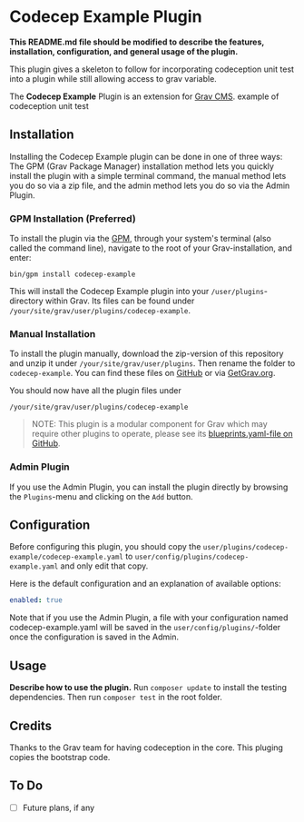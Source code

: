 # Codecep Example Plugin

**This README.md file should be modified to describe the features, installation, configuration, and general usage of the plugin.**

This plugin gives a skeleton to follow for incorporating codeception unit
test into a plugin while still allowing access to grav variable.

The **Codecep Example** Plugin is an extension for [Grav CMS](http://github.com/getgrav/grav). example of codeception unit test

## Installation

Installing the Codecep Example plugin can be done in one of three ways: The GPM (Grav Package Manager) installation method lets you quickly install the plugin with a simple terminal command, the manual method lets you do so via a zip file, and the admin method lets you do so via the Admin Plugin.

### GPM Installation (Preferred)

To install the plugin via the [GPM](http://learn.getgrav.org/advanced/grav-gpm), through your system's terminal (also called the command line), navigate to the root of your Grav-installation, and enter:

    bin/gpm install codecep-example

This will install the Codecep Example plugin into your `/user/plugins`-directory within Grav. Its files can be found under `/your/site/grav/user/plugins/codecep-example`.

### Manual Installation

To install the plugin manually, download the zip-version of this repository and unzip it under `/your/site/grav/user/plugins`. Then rename the folder to `codecep-example`. You can find these files on [GitHub](https://github.com//grav-plugin-codecep-example) or via [GetGrav.org](http://getgrav.org/downloads/plugins#extras).

You should now have all the plugin files under

    /your/site/grav/user/plugins/codecep-example
	
> NOTE: This plugin is a modular component for Grav which may require other plugins to operate, please see its [blueprints.yaml-file on GitHub](https://github.com//grav-plugin-codecep-example/blob/master/blueprints.yaml).

### Admin Plugin

If you use the Admin Plugin, you can install the plugin directly by browsing the `Plugins`-menu and clicking on the `Add` button.

## Configuration

Before configuring this plugin, you should copy the `user/plugins/codecep-example/codecep-example.yaml` to `user/config/plugins/codecep-example.yaml` and only edit that copy.

Here is the default configuration and an explanation of available options:

```yaml
enabled: true
```

Note that if you use the Admin Plugin, a file with your configuration named codecep-example.yaml will be saved in the `user/config/plugins/`-folder once the configuration is saved in the Admin.

## Usage

**Describe how to use the plugin.**
Run `composer update` to install the testing dependencies. Then run `composer test` in the root folder.

## Credits
Thanks to the Grav team for having codeception in the core.
This pluging copies the bootstrap code.


## To Do

- [ ] Future plans, if any

